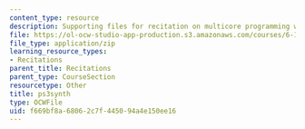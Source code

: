 ```yaml
---
content_type: resource
description: Supporting files for recitation on multicore programming with Cell.
file: https://ol-ocw-studio-app-production.s3.amazonaws.com/courses/6-189-multicore-programming-primer-january-iap-2007/f669bf8a68062c7f445094a4e150ee16_ps3synth.zip
file_type: application/zip
learning_resource_types:
- Recitations
parent_title: Recitations
parent_type: CourseSection
resourcetype: Other
title: ps3synth
type: OCWFile
uid: f669bf8a-6806-2c7f-4450-94a4e150ee16
---
```

